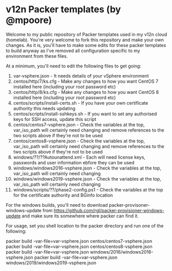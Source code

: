# v12n Packer templates (by @mpoore)
Welcome to my public repository of Packer templates used in my v12n cloud (homelab). You're very welcome to fork this repository and make your own changes. As it is, you'll have to make some edits for these packer templates to build anyway as I've removed all configuration specific to my environment from these files.

At a minimum, you'll need to edit the following files to get going:
1. var-vsphere.json - It needs details of your vSphere environment
2. centos/http/7/ks.cfg - Make any changes to how you want CentOS 7 installed here (including your root password etc)
3. centos/http/8/ks.cfg - Make any changes to how you want CentOS 8 installed here (including your root password etc)
4. centos/scripts/install-certs.sh - If you have your own certificate authority this needs updating
5. centos/scripts/install-sshkeys.sh - If you want to set any authorised keys for SSH access, update this script
6. centos/centos7-vsphere.json - Check the variables at the top, var_iso_path will certainly need changing and remove references to the two scripts above if they're not to be used
7. centos/centos8-vsphere.json - Check the variables at the top, var_iso_path will certainly need changing and remove references to the two scripts above if they're not to be used
8. windows/??/??Autounattend.xml - Each will need license keys, passwords and user information ebfore they can be used
9. windows/windows2016-vsphere.json - Check the variables at the top, var_iso_path will certainly need changing
10. windows/windows2019-vsphere.json - Check the variables at the top, var_iso_path will certainly need changing
11. windows/scripts/??/phase2-config.ps1 - Check the variables at the top for the certificate authority and BGinfo location

For the windows builds, you'll need to download packer-provisoner-windows-update from https://github.com/rgl/packer-provisioner-windows-update and make sure its somewhere where packer can find it.

For usage, set you shell location to the packer directory and run one of the following:

packer build -var-file=var-vsphere.json centos/centos7-vsphere.json
packer build -var-file=var-vsphere.json centos/centos8-vsphere.json
packer build -var-file=var-vsphere.json windows/2016/windows2016-vsphere.json
packer build -var-file=var-vsphere.json windows/2019/windows2019-vsphere.json
